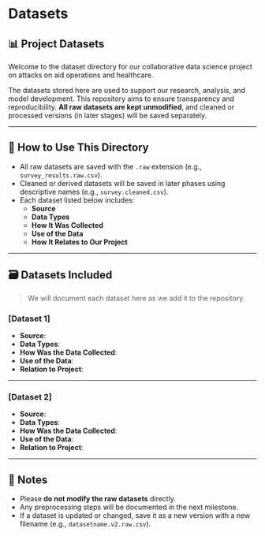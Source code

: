 # Datasets

## 📊 Project Datasets

Welcome to the dataset directory for our collaborative data science project on
attacks on aid operations and healthcare.

The datasets stored here are used to support our research, analysis, and model
development. This repository aims to ensure transparency and reproducibility.
**All raw datasets are kept unmodified**, and cleaned or processed versions
(in later stages) will be saved separately.

---

## 📌 How to Use This Directory

- All raw datasets are saved with the `.raw` extension
(e.g., `survey_results.raw.csv`).
- Cleaned or derived datasets will be saved in later phases using descriptive
names (e.g., `survey.cleaned.csv`).
- Each dataset listed below includes:
  - **Source**
  - **Data Types**
  - **How It Was Collected**
  - **Use of the Data**
  - **How It Relates to Our Project**

---

## 🗃️ Datasets Included

> We will document each dataset here as we add it to the repository.

### [Dataset 1]

- **Source**:
- **Data Types**:
- **How Was the Data Collected**:
- **Use of the Data**:
- **Relation to Project**:

---

### [Dataset 2]

- **Source**:
- **Data Types**:
- **How Was the Data Collected**:
- **Use of the Data**:
- **Relation to Project**:

---

## 📎 Notes

- Please **do not modify the raw datasets** directly.
- Any preprocessing steps will be documented in the next milestone.
- If a dataset is updated or changed, save it as a new version with a new
filename (e.g., `datasetname.v2.raw.csv`).


